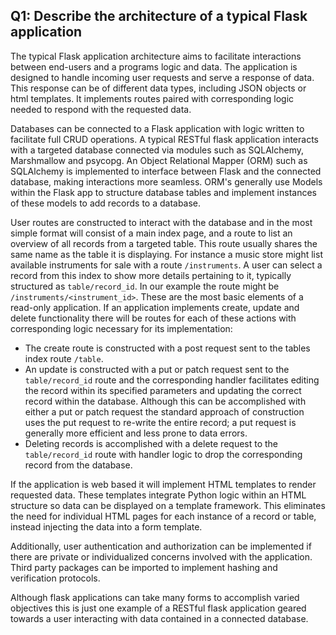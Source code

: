 ## Q1: Describe the architecture of a typical Flask application

The typical Flask application architecture aims to facilitate interactions between end-users and a programs logic and data. The application is designed to handle incoming user requests and serve a response of data. This response can be of different data types, including JSON objects or html templates. It implements routes paired with corresponding logic needed to respond with the requested data. 

Databases can be connected to a Flask application with logic written to facilitate full CRUD operations. A typical RESTful flask application interacts with a targeted database connected via modules such as SQLAlchemy, Marshmallow and psycopg. An Object Relational Mapper (ORM) such as SQLAlchemy is implemented to interface between Flask and the connected database, making interactions more seamless. ORM's generally use Models within the Flask app to structure database tables and implement instances of these models to add records to a database. 

User routes are constructed to interact with the database and in the most simple format will consist of a main index page, and a route to list an overview of all records from a targeted table. This route usually shares the same name as the table it is displaying. For instance a music store might list available instruments for sale with a route ```/instruments```. A user can select a record from this index to show more details pertaining to it, typically structured as ```table/record_id```. In our example the route might be ```/instruments/<instrument_id>```. These are the most basic elements of a read-only application. If an application implements create, update and delete functionality there will be routes for each of these actions with corresponding logic necessary for its implementation:
- The create route is constructed with a post request sent to the tables index route ```/table```. 
- An update is constructed with a put or patch request sent to the ```table/record_id``` route and the corresponding handler facilitates editing the record within its specified parameters and updating the correct record within the database. Although this can be accomplished with either a put or patch request the standard approach of construction uses the put request to re-write the entire record; a put request is generally more efficient and less prone to data errors.
- Deleting records is accomplished with a delete request to the ```table/record_id``` route with handler logic to drop the corresponding record from the database. 

If the application is web based it will implement HTML templates to render requested data. These templates integrate Python logic within an HTML structure so data can be displayed on a template framework. This eliminates the need for individual HTML pages for each instance of a record or table, instead injecting the data into a form template. 

Additionally, user authentication and authorization can be implemented if there are private or individualized concerns involved with the application. Third party packages can be imported to implement hashing and verification protocols. 

Although flask applications can take many forms to accomplish varied objectives this is just one example of a RESTful flask application geared towards a user interacting with data contained in a connected database. 

